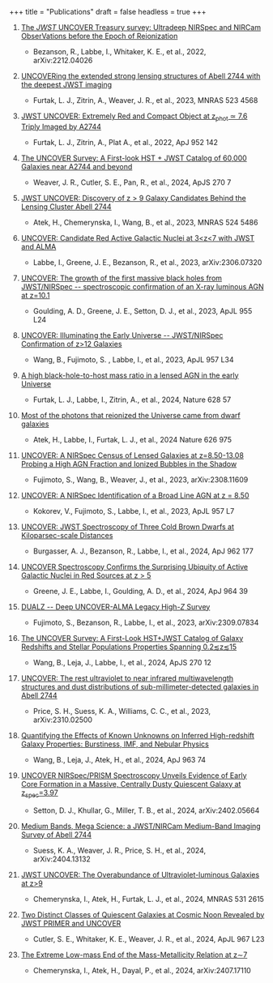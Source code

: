 +++
title = "Publications"
draft = false
headless = true
+++

1. [The *JWST* UNCOVER Treasury survey: Ultradeep NIRSpec and NIRCam ObserVations before the Epoch of Reionization](https://ui.adsabs.harvard.edu/abs/2022arXiv221204026B/abstract)
    - Bezanson, R., Labbe, I., Whitaker, K. E., et al.,
        2022, arXiv:2212.04026

1. [UNCOVERing the extended strong lensing structures of Abell 2744 with the deepest JWST imaging](http://ui.adsabs.harvard.edu/abs/2023MNRAS.523.4568F)
    - Furtak, L. J., Zitrin, A., Weaver, J. R., et al.,
        2023, MNRAS 523 4568
        
1. [JWST UNCOVER: Extremely Red and Compact Object at z<sub>phot</sub> ≃ 7.6 Triply Imaged by A2744](https://ui.adsabs.harvard.edu/abs/2023ApJ...952..142F/abstract)
    - Furtak, L. J., Zitrin, A., Plat A., et al., 
        2022, ApJ 952 142

1. [The UNCOVER Survey: A First-look HST + JWST Catalog of 60,000 Galaxies near A2744 and beyond](https://ui.adsabs.harvard.edu/abs/2024ApJS..270....7W/abstract)
    - Weaver, J. R., Cutler, S. E., Pan, R., et al.,
        2024, ApJS 270 7

1. [JWST UNCOVER: Discovery of z > 9 Galaxy Candidates Behind the Lensing Cluster Abell 2744](https://ui.adsabs.harvard.edu/abs/2023MNRAS.524.5486A/abstract)
    - Atek, H., Chemerynska, I., Wang, B., et al.,
        2023, MNRAS 524 5486

1. [UNCOVER: Candidate Red Active Galactic Nuclei at 3<z<7 with JWST and ALMA](https://ui.adsabs.harvard.edu/abs/2023arXiv230607320L/abstract)
    - Labbe, I., Greene, J. E., Bezanson, R., et al., 
        2023, arXiv:2306.07320

1. [UNCOVER: The growth of the first massive black holes from JWST/NIRSpec -- spectroscopic confirmation of an X-ray luminous AGN at z=10.1](https://ui.adsabs.harvard.edu/abs/2023ApJ...955L..24G/abstract)
    -  Goulding, A. D., Greene, J. E., Setton, D. J., et al., 
        2023, ApJL 955 L24

1. [UNCOVER: Illuminating the Early Universe -- JWST/NIRSpec Confirmation of z>12 Galaxies](https://ui.adsabs.harvard.edu/abs/2023ApJ...957L..34W/abstract)
    -  Wang, B., Fujimoto, S. , Labbe, I., et al., 
        2023, ApJL 957 L34

1. [A high black-hole-to-host mass ratio in a lensed AGN in the early Universe](https://ui.adsabs.harvard.edu/abs/2024Natur.628...57F/abstract)
    -  Furtak, L. J., Labbe, I., Zitrin, A., et al., 
        2024, Nature 628 57


1. [Most of the photons that reionized the Universe came from dwarf galaxies ](https://ui.adsabs.harvard.edu/abs/2024Natur.626..975A/abstract)
    -  Atek, H., Labbe, I., Furtak, L. J., et al., 
        2024 Nature 626 975


1. [UNCOVER: A NIRSpec Census of Lensed Galaxies at z=8.50-13.08 Probing a High AGN Fraction and Ionized Bubbles in the Shadow](https://ui.adsabs.harvard.edu/abs/2023arXiv230811609F/abstract)
    -  Fujimoto, S., Wang, B., Weaver, J., et al., 
        2023, arXiv:2308.11609


1. [UNCOVER: A NIRSpec Identification of a Broad Line AGN at z = 8.50](https://ui.adsabs.harvard.edu/abs/2023ApJ...957L...7K/abstract)
    -  Kokorev, V., Fujimoto, S., Labbe, I., et al., 
        2023, ApJL 957 L7


1. [UNCOVER: JWST Spectroscopy of Three Cold Brown Dwarfs at Kiloparsec-scale Distances](https://ui.adsabs.harvard.edu/abs/2024ApJ...962..177B/abstract)
    -  Burgasser, A. J., Bezanson, R., Labbe, I., et al., 
        2024, ApJ 962 177



1. [UNCOVER Spectroscopy Confirms the Surprising Ubiquity of Active Galactic Nuclei in Red Sources at z > 5](https://ui.adsabs.harvard.edu/abs/2024ApJ...964...39G/abstract)
    -  Greene, J. E., Labbe, I., Goulding, A. D., et al., 
        2024, ApJ 964 39

        
1. [DUALZ -- Deep UNCOVER-ALMA Legacy High-*Z* Survey](https://ui.adsabs.harvard.edu/abs/2023arXiv230907834F/abstract)
    -  Fujimoto, S., Bezanson, R., Labbe, I., et al., 
        2023, arXiv:2309.07834

  
1. [The UNCOVER Survey: A First-Look HST+JWST Catalog of Galaxy Redshifts and Stellar Populations Properties Spanning 0.2≲z≲15](https://ui.adsabs.harvard.edu/abs/2024ApJS..270...12W/abstract)
    -  Wang, B., Leja, J., Labbe, I., et al., 
        2024, ApJS 270 12


1. [UNCOVER: The rest ultraviolet to near infrared multiwavelength structures and dust distributions of sub-millimeter-detected galaxies in Abell 2744](https://ui.adsabs.harvard.edu/abs/2023arXiv231002500P/abstract)
    -  Price, S. H., Suess, K. A., Williams, C. C., et al., 
        2023, arXiv:2310.02500


1. [Quantifying the Effects of Known Unknowns on Inferred High-redshift Galaxy Properties: Burstiness, IMF, and Nebular Physics ](https://ui.adsabs.harvard.edu/abs/2024ApJ...963...74W/abstract)
    -  Wang, B., Leja, J., Atek, H., et al., 
        2024, ApJ 963 74


1. [UNCOVER NIRSpec/PRISM Spectroscopy Unveils Evidence of Early Core Formation in a Massive, Centrally Dusty Quiescent Galaxy at z<sub>spec</sub>=3.97](https://ui.adsabs.harvard.edu/abs/2024arXiv240205664S/abstract)
    - Setton, D. J., Khullar, G., Miller, T. B., et al., 
        2024, arXiv:2402.05664
    

1. [Medium Bands, Mega Science: a JWST/NIRCam Medium-Band Imaging Survey of Abell 2744](https://ui.adsabs.harvard.edu/abs/2024arXiv240413132S/abstract)
    - Suess, K. A., Weaver, J. R., Price, S. H., et al., 
        2024, arXiv:2404.13132


1. [JWST UNCOVER: The Overabundance of Ultraviolet-luminous Galaxies at z>9](https://ui.adsabs.harvard.edu/abs/2024MNRAS.531.2615C/abstract)
    - Chemerynska, I., Atek, H., Furtak, L. J., et al., 
        2024, MNRAS 531 2615


1. [Two Distinct Classes of Quiescent Galaxies at Cosmic Noon Revealed by JWST PRIMER and UNCOVER](https://ui.adsabs.harvard.edu/abs/2024ApJ...967L..23C/abstract)
    - Cutler, S. E., Whitaker, K. E., Weaver, J. R., et al., 
        2024, ApJL 967 L23
    

1. [The Extreme Low-mass End of the Mass-Metallicity Relation at z∼7](https://ui.adsabs.harvard.edu/abs/2024arXiv240717110C/abstract)
    -  Chemerynska, I., Atek, H., Dayal, P., et al., 
        2024, arXiv:2407.17110
    